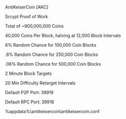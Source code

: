 AntiKeiserCoin [AKC]

Scrypt Proof of Work

Total of ~900,000,000 Coins

40,000 Coins Per Block, halving at 12,000 Block Intervals

6% Random Chance for 100,000 Coin Blocks

.6% Random Chance for 250,000 Coin Blocks

.06% Random Chance for 500,000 Coin Blocks

2 Minute Block Targets

20 Min Difficulty Retarget Intervals

Default P2P Port: 39919

Default RPC Port: 39918

%appdata%\antikeisercoin\antikeisercoin.conf
